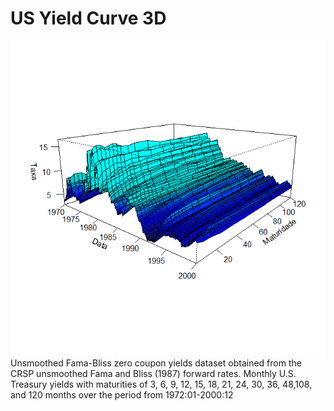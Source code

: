 # US Yield Curve 3D
![alt text](https://raw.githubusercontent.com/werleycordeiro/Yield-Curve-3D/master/USYieldCurve3D.png)
Unsmoothed Fama-Bliss zero coupon yields dataset obtained from the CRSP unsmoothed Fama and Bliss (1987) forward rates.
Monthly U.S. Treasury yields with maturities of 3, 6, 9, 12, 15, 18, 21, 24, 30, 36, 48,108, and 120 months 
over the period from 1972:01-2000:12
